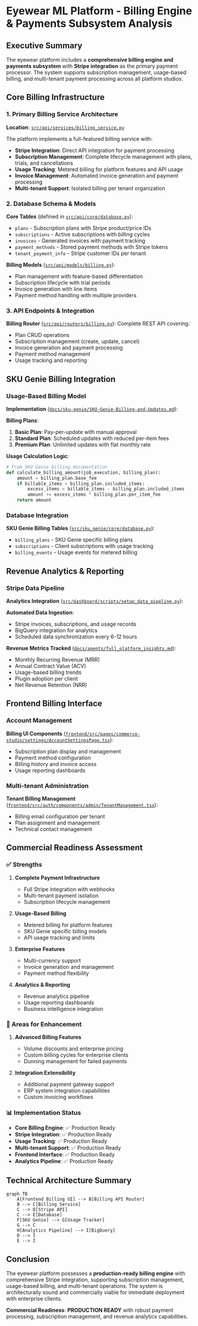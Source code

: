 # Eyewear ML Platform - Billing Engine & Payments Subsystem Analysis

## Executive Summary

The eyewear platform includes a **comprehensive billing engine and payments subsystem** with **Stripe integration** as the primary payment processor. The system supports subscription management, usage-based billing, and multi-tenant payment processing across all platform studios.

## Core Billing Infrastructure

### 1. Primary Billing Service Architecture

**Location**: [`src/api/services/billing_service.py`](src/api/services/billing_service.py:32)

The platform implements a full-featured billing service with:
- **Stripe Integration**: Direct API integration for payment processing
- **Subscription Management**: Complete lifecycle management with plans, trials, and cancellations
- **Usage Tracking**: Metered billing for platform features and API usage
- **Invoice Management**: Automated invoice generation and payment processing
- **Multi-tenant Support**: Isolated billing per tenant organization

### 2. Database Schema & Models

**Core Tables** (defined in [`src/api/core/database.py`](src/api/core/database.py:143)):
- `plans` - Subscription plans with Stripe product/price IDs
- `subscriptions` - Active subscriptions with billing cycles
- `invoices` - Generated invoices with payment tracking
- `payment_methods` - Stored payment methods with Stripe tokens
- `tenant_payment_info` - Stripe customer IDs per tenant

**Billing Models** ([`src/api/models/billing.py`](src/api/models/billing.py:30)):
- Plan management with feature-based differentiation
- Subscription lifecycle with trial periods
- Invoice generation with line items
- Payment method handling with multiple providers

### 3. API Endpoints & Integration

**Billing Router** ([`src/api/routers/billing.py`](src/api/routers/billing.py:33)):
Complete REST API covering:
- Plan CRUD operations
- Subscription management (create, update, cancel)
- Invoice generation and payment processing
- Payment method management
- Usage tracking and reporting

## SKU Genie Billing Integration

### Usage-Based Billing Model

**Implementation** ([`docs/sku-genie/SKU-Genie-Billing-and-Updates.md`](docs/sku-genie/SKU-Genie-Billing-and-Updates.md:90)):

**Billing Plans**:
1. **Basic Plan**: Pay-per-update with manual approval
2. **Standard Plan**: Scheduled updates with reduced per-item fees
3. **Premium Plan**: Unlimited updates with flat monthly rate

**Usage Calculation Logic**:
```python
# From SKU Genie billing documentation
def calculate_billing_amount(job_execution, billing_plan):
    amount = billing_plan.base_fee
    if billable_items > billing_plan.included_items:
        excess_items = billable_items - billing_plan.included_items
        amount += excess_items * billing_plan.per_item_fee
    return amount
```

### Database Integration

**SKU Genie Billing Tables** ([`src/sku_genie/core/database.py`](src/sku_genie/core/database.py:130)):
- `billing_plans` - SKU Genie specific billing plans
- `subscriptions` - Client subscriptions with usage tracking
- `billing_events` - Usage events for metered billing

## Revenue Analytics & Reporting

### Stripe Data Pipeline

**Analytics Integration** ([`src/dashboard/scripts/setup_data_pipeline.py`](src/dashboard/scripts/setup_data_pipeline.py:169)):

**Automated Data Ingestion**:
- Stripe invoices, subscriptions, and usage records
- BigQuery integration for analytics
- Scheduled data synchronization every 6-12 hours

**Revenue Metrics Tracked** ([`docs/agents/full_platform_insights.md`](docs/agents/full_platform_insights.md:23)):
- Monthly Recurring Revenue (MRR)
- Annual Contract Value (ACV)
- Usage-based billing trends
- Plugin adoption per client
- Net Revenue Retention (NRR)

## Frontend Billing Interface

### Account Management

**Billing UI Components** ([`frontend/src/pages/commerce-studio/settings/AccountSettingsPage.tsx`](frontend/src/pages/commerce-studio/settings/AccountSettingsPage.tsx:409)):
- Subscription plan display and management
- Payment method configuration
- Billing history and invoice access
- Usage reporting dashboards

### Multi-tenant Administration

**Tenant Billing Management** ([`frontend/src/auth/components/admin/TenantManagement.tsx`](frontend/src/auth/components/admin/TenantManagement.tsx:40)):
- Billing email configuration per tenant
- Plan assignment and management
- Technical contact management

## Commercial Readiness Assessment

### ✅ Strengths

1. **Complete Payment Infrastructure**
   - Full Stripe integration with webhooks
   - Multi-tenant payment isolation
   - Subscription lifecycle management

2. **Usage-Based Billing**
   - Metered billing for platform features
   - SKU Genie specific billing models
   - API usage tracking and limits

3. **Enterprise Features**
   - Multi-currency support
   - Invoice generation and management
   - Payment method flexibility

4. **Analytics & Reporting**
   - Revenue analytics pipeline
   - Usage reporting dashboards
   - Business intelligence integration

### 🚧 Areas for Enhancement

1. **Advanced Billing Features**
   - Volume discounts and enterprise pricing
   - Custom billing cycles for enterprise clients
   - Dunning management for failed payments

2. **Integration Extensibility**
   - Additional payment gateway support
   - ERP system integration capabilities
   - Custom invoicing workflows

### 📊 Implementation Status

- **Core Billing Engine**: ✅ Production Ready
- **Stripe Integration**: ✅ Production Ready
- **Usage Tracking**: ✅ Production Ready
- **Multi-tenant Support**: ✅ Production Ready
- **Frontend Interface**: ✅ Production Ready
- **Analytics Pipeline**: ✅ Production Ready

## Technical Architecture Summary

```mermaid
graph TB
    A[Frontend Billing UI] --> B[Billing API Router]
    B --> C[Billing Service]
    C --> D[Stripe API]
    C --> E[Database]
    F[SKU Genie] --> G[Usage Tracker]
    G --> C
    H[Analytics Pipeline] --> I[BigQuery]
    D --> I
    E --> I
```

## Conclusion

The eyewear platform possesses a **production-ready billing engine** with comprehensive Stripe integration, supporting subscription management, usage-based billing, and multi-tenant operations. The system is architecturally sound and commercially viable for immediate deployment with enterprise clients.

**Commercial Readiness**: **PRODUCTION READY** with robust payment processing, subscription management, and revenue analytics capabilities.